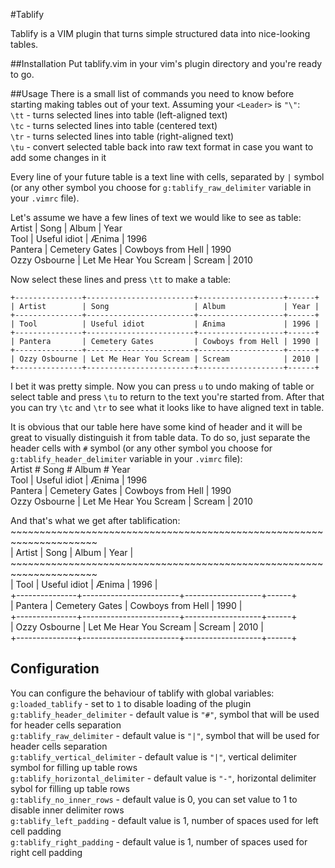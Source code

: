 #Tablify

Tablify is a VIM plugin that turns simple structured data into nice-looking tables.

##Installation
Put tablify.vim in your vim's plugin directory and you're ready to go.


##Usage
There is a small list of commands you need to know before starting making tables out of your text. Assuming your `<Leader>` is `"\"`:  
`\tt` - turns selected lines into table (left-aligned text)  
`\tc` - turns selected lines into table (centered text)  
`\tr` - turns selected lines into table (right-aligned text)  
`\tu` - convert selected table back into raw text format in case you want to add some changes in it

Every line of your future table is a text line with cells, separated by `|` symbol (or any other symbol you choose for `g:tablify_raw_delimiter` variable in your `.vimrc` file).

Let's assume we have a few lines of text we would like to see as table:  
    Artist | Song | Album | Year  
    Tool | Useful idiot | Ænima | 1996  
    Pantera | Cemetery Gates | Cowboys from Hell | 1990  
    Ozzy Osbourne | Let Me Hear You Scream | Scream | 2010  

Now select these lines and press `\tt` to make a table:

    +---------------+------------------------+-------------------+------+
    | Artist        | Song                   | Album             | Year |
    +---------------+------------------------+-------------------+------+
    | Tool          | Useful idiot           | Ænima             | 1996 |
    +---------------+------------------------+-------------------+------+
    | Pantera       | Cemetery Gates         | Cowboys from Hell | 1990 |
    +---------------+------------------------+-------------------+------+
    | Ozzy Osbourne | Let Me Hear You Scream | Scream            | 2010 |
    +---------------+------------------------+-------------------+------+

I bet it was pretty simple. Now you can press `u` to undo making of table or select table and press `\tu` to return to the text you're started from. After that you can try `\tc` and `\tr` to see what it looks like to have aligned text in table.

It is obvious that our table here have some kind of header and it will be great to visually distinguish it from table data. To do so, just separate the header cells with `#` symbol (or any other symbol you choose for `g:tablify_header_delimiter` variable in your `.vimrc` file):  
    Artist # Song # Album # Year  
    Tool | Useful idiot | Ænima | 1996  
    Pantera | Cemetery Gates | Cowboys from Hell | 1990  
    Ozzy Osbourne | Let Me Hear You Scream | Scream | 2010  


And that's what we get after tablification:
    ~~~~~~~~~~~~~~~~~~~~~~~~~~~~~~~~~~~~~~~~~~~~~~~~~~~~~~~~~~~~~~~~~~~~~  
    | Artist        | Song                   | Album             | Year |  
    ~~~~~~~~~~~~~~~~~~~~~~~~~~~~~~~~~~~~~~~~~~~~~~~~~~~~~~~~~~~~~~~~~~~~~  
    | Tool          | Useful idiot           | Ænima             | 1996 |  
    +---------------+------------------------+-------------------+------+  
    | Pantera       | Cemetery Gates         | Cowboys from Hell | 1990 |  
    +---------------+------------------------+-------------------+------+  
    | Ozzy Osbourne | Let Me Hear You Scream | Scream            | 2010 |  
    +---------------+------------------------+-------------------+------+  


## Configuration
You can configure the behaviour of tablify with global variables:  
`g:loaded_tablify` - set to `1` to disable loading of the plugin  
`g:tablify_header_delimiter` - default value is `"#"`, symbol that will be used for header cells separation  
`g:tablify_raw_delimiter` - default value is `"|"`, symbol that will be used for header cells separation  
`g:tablify_vertical_delimiter` - default value is `"|"`, vertical delimiter symbol for filling up table rows  
`g:tablify_horizontal_delimiter` - default value is `"-"`, horizontal delimiter sybol for filling up table rows  
`g:tablify_no_inner_rows` - default value is 0, you can set value to 1 to disable inner delimiter rows  
`g:tablify_left_padding` - default value is 1, number of spaces used for left cell padding  
`g:tablify_right_padding` - default value is 1, number of spaces used for right cell padding
